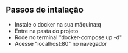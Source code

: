 ## Passos de intalação

- Instale o docker na sua máquina:q
- Entre na pasta do projeto
- Rode no terminal "docker-compose up -d"
- Acesse "localhost:80" no navegador
